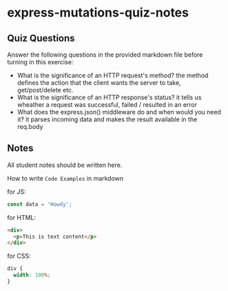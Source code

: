 # express-mutations-quiz-notes

## Quiz Questions

Answer the following questions in the provided markdown file before turning in this exercise:

- What is the significance of an HTTP request's method?
  the method defines the action that the client wants the server to take, get/post/delete etc.
- What is the significance of an HTTP response's status?
  it tells us wheather a request was successful, failed / resulted in an error
- What does the express.json() middleware do and when would you need it?
  it parses incoming data and makes the result available in the req.body

## Notes

All student notes should be written here.

How to write `Code Examples` in markdown

for JS:

```javascript
const data = 'Howdy';
```

for HTML:

```html
<div>
  <p>This is text content</p>
</div>
```

for CSS:

```css
div {
  width: 100%;
}
```
